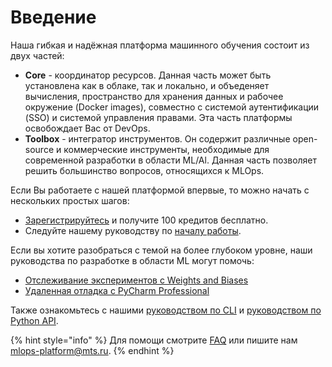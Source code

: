 # Введение

Наша гибкая и надёжная платформа машинного обучения состоит из двух частей:

* **Core** - координатор ресурсов. Данная часть может быть установлена как в облаке, так и локально, и объеденяет вычисления, пространство для хранения данных и рабочее окружение \(Docker images\), совместно с системой аутентификации \(SSO\) и системой управления правами. Эта часть платформы освобождает Вас от DevOps.
* **Toolbox** - интегратор инструментов. Он содержит различные open-source и коммерческие инструменты, необходимые для современной разработки в области ML/Al. Данная часть позволяет решить большинство вопросов, относящихся к MLOps.

Если Вы работаете с нашей платформой впервые, то можно начать с нескольких простых шагов:

* [Зарегистрируйтесь](https://app.ml.cloud.mts.ru) и получите 100 кредитов бесплатно.
* Следуйте нашему руководству по [началу работы](first-steps/getting-started.md).

Если вы хотите разобраться с темой на более глубоком уровне, наши руководства по разработке в области ML могут помочь:

* [Отслеживание экспериментов с Weights and Biases](toolbox/experiment-tracking/experiment-tracking-with-weights-and-biases.md)
* [Удаленная отладка с PyCharm Professional](toolbox/remote-debugging/remote-debugging-with-pycharm-professional.md)

Также ознакомьтесь с нашими [руководством по CLI](https://neu-ro.gitbook.io/neu-ro-cli-reference/) и [руководством по Python API](https://neuro-sdk.readthedocs.io/en/latest/).

{% hint style="info" %}
Для помощи смотрите [FAQ](faq.md) или пишите нам  [mlops-platform@mts.ru](mailto:mlops-platform@mts.ru).
{% endhint %}

